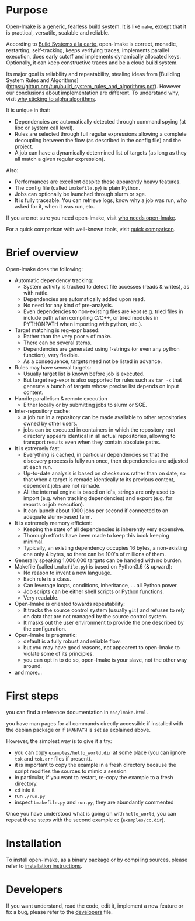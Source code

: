 # Purpose

Open-lmake is a generic, fearless build system.
It is like `make`, except that it is practical, versatile, scalable and reliable.

According to [Build Systems à la carte](https://dl.acm.org/doi/pdf/10.1145/3236774),
open-lmake is correct, monadic, restarting, self-tracking, keeps verifying traces, implements parallel execution, does early cutoff and implements dynamically allocated keys.
Optionally, it can keep constructive traces and be a cloud build system.

Its major goal is reliability and repeatability, stealing ideas from [Building System Rules and Algorithms] (https://gittup.org/tup/build_system_rules_and_algorithms.pdf).
However our conclusions about implementation are different.
To understand why, visit [why sticking to alpha algorithms](doc/why_stick_to_alpha_algo.md).

It is unique in that:

- Dependencies are automatically detected through command spying (at libc or system call level).
- Rules are selected through full regular expressions allowing a complete decoupling between the flow (as described in the config file) and the project.
- A job can have a dynamically determined list of targets (as long as they all match a given regular expression).

Also:

- Performances are excellent despite these apparently heavy features.
- The config file (called `Lmakefile.py`) is plain Python.
- Jobs can optionally be launched through slurm or sge.
- It is fully traceable. You can retrieve logs, know why a job was run, who asked for it, when it was run, etc.

If you are not sure you need open-lmake, visit [who needs open-lmake](doc/who_needs_open-lmake.md).

For a quick comparison with well-known tools, visit [quick comparison](doc/quick_comparison.md).

# Brief overview

Open-lmake does the following:

- Automatic dependency tracking:
	- System activity is tracked to detect file accesses (reads & writes), as with rattle.
	- Dependencies are automatically added upon read.
	- No need for any kind of pre-analysis.
	- Even dependencies to non-existing files are kept (e.g. tried files in include path when compiling C/C++, or tried modules in PYTHONPATH when importing with python, etc.).
- Target matching is reg-expr based:
	- Rather than the very poor `%` of make.
	- There can be several stems.
	- Dependencies are generated using f-strings (or even any python function), very flexible.
	- As a consequence, targets need not be listed in advance.
- Rules may have several targets:
	- Usually target list is known before job is executed.
	- But target reg-expr is also supported for rules such as `tar -x` that generate a bunch of targets whose precise list depends on input content.
- Handle parallelism & remote execution
	- Either locally or by submitting jobs to slurm or SGE.
- Inter-repository cache:
	- a job run in a repository can be made available to other repositories owned by other users.
	- jobs can be executed in containers in which the repository root directory appears identical in all actual repositories, allowing to transport results even when they contain absolute paths.
- It is extremely fast:
	- Everything is cached, in particular dependencies so that the discovery process is fully run once, then dependencies are adjusted at each run.
	- Up-to-date analysis is based on checksums rather than on date, so that when a target is remade identically to its previous content, dependent jobs are not remade.
	- All the internal engine is based on id's, strings are only used to import (e.g. when tracking dependencies) and export (e.g. for reports or job execution).
	- It can launch about 1000 jobs per second if connected to an adequate slurm-based farm.
- It is extremely memory efficient:
	- Keeping the state of all dependencies is inherently very expensive.
	- Thorough efforts have been made to keep this book keeping minimal.
	- Typically, an existing dependency occupies 16 bytes, a non-existing one only 4 bytes, so there can be 100's of millions of them.
- Generally speaking 1.000.000 targets can be handled with no burden.
- Makefile (called `Lmakefile.py`) is based on Python3.6 (& upward):
	- No reason to invent a new language.
	- Each rule is a class.
	- Can leverage loops, conditions, inheritance, ... all Python power.
	- Job scripts can be either shell scripts or Python functions.
	- Very readable.
- Open-lmake is oriented towards repeatability:
	- It tracks the source control system (usually `git`) and refuses to rely on data that are not managed by the source control system.
	- It masks out the user environment to provide the one described by the configuration.
- Open-lmake is pragmatic:
	- default is a fully robust and reliable flow.
	- but you may have good reasons, not appearent to open-lmake to violate some of its principles.
	- you can opt in to do so, open-lmake is your slave, not the other way around.
- and more...

# First steps

you can find a reference documentation in `doc/lmake.html`.

you have man pages for all commands directly accessible if installed with the debian package or if `$MANPATH` is set as explained above.

However, the simplest way is to give it a try:

- you can copy `examples/hello_world.dir` at some place (you can ignore `tok` and `tok.err` files if present).
- it is important to copy the example in a fresh directory because the script modifies the sources to mimic a session
- in particular, if you want to restart, re-copy the example to a fresh directory.
- `cd` into it
- run `./run.py`
- inspect `Lmakefile.py` and `run.py`, they are abundantly commented

Once you have understood what is going on with `hello_world`, you can repeat these steps with the second example `cc` (`examples/cc.dir`).

# Installation

To install open-lmake, as a binary package or by compiling sources, please refer to [installation instructions](doc/install.md).

# Developers

If you want understand, read the code, edit it, implement a new feature or fix a bug, please refer to the [developers](doc/developers.md) file.
